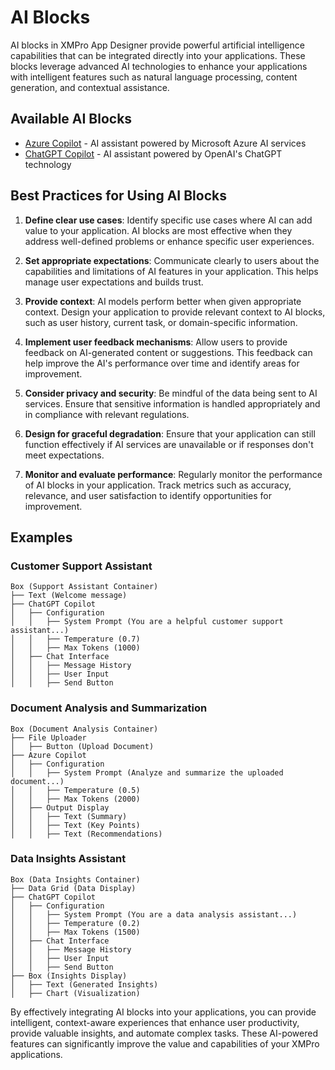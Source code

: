 # AI Blocks

AI blocks in XMPro App Designer provide powerful artificial intelligence capabilities that can be integrated directly into your applications. These blocks leverage advanced AI technologies to enhance your applications with intelligent features such as natural language processing, content generation, and contextual assistance.

## Available AI Blocks

- [Azure Copilot](azure-copilot.md) - AI assistant powered by Microsoft Azure AI services
- [ChatGPT Copilot](chatgpt-copilot.md) - AI assistant powered by OpenAI's ChatGPT technology

## Best Practices for Using AI Blocks

1. **Define clear use cases**: Identify specific use cases where AI can add value to your application. AI blocks are most effective when they address well-defined problems or enhance specific user experiences.

2. **Set appropriate expectations**: Communicate clearly to users about the capabilities and limitations of AI features in your application. This helps manage user expectations and builds trust.

3. **Provide context**: AI models perform better when given appropriate context. Design your application to provide relevant context to AI blocks, such as user history, current task, or domain-specific information.

4. **Implement user feedback mechanisms**: Allow users to provide feedback on AI-generated content or suggestions. This feedback can help improve the AI's performance over time and identify areas for improvement.

5. **Consider privacy and security**: Be mindful of the data being sent to AI services. Ensure that sensitive information is handled appropriately and in compliance with relevant regulations.

6. **Design for graceful degradation**: Ensure that your application can still function effectively if AI services are unavailable or if responses don't meet expectations.

7. **Monitor and evaluate performance**: Regularly monitor the performance of AI blocks in your application. Track metrics such as accuracy, relevance, and user satisfaction to identify opportunities for improvement.

## Examples

### Customer Support Assistant

```
Box (Support Assistant Container)
├── Text (Welcome message)
├── ChatGPT Copilot
│   ├── Configuration
│   │   ├── System Prompt (You are a helpful customer support assistant...)
│   │   ├── Temperature (0.7)
│   │   ├── Max Tokens (1000)
│   ├── Chat Interface
│   │   ├── Message History
│   │   ├── User Input
│   │   ├── Send Button
```

### Document Analysis and Summarization

```
Box (Document Analysis Container)
├── File Uploader
│   ├── Button (Upload Document)
├── Azure Copilot
│   ├── Configuration
│   │   ├── System Prompt (Analyze and summarize the uploaded document...)
│   │   ├── Temperature (0.5)
│   │   ├── Max Tokens (2000)
│   ├── Output Display
│   │   ├── Text (Summary)
│   │   ├── Text (Key Points)
│   │   ├── Text (Recommendations)
```

### Data Insights Assistant

```
Box (Data Insights Container)
├── Data Grid (Data Display)
├── ChatGPT Copilot
│   ├── Configuration
│   │   ├── System Prompt (You are a data analysis assistant...)
│   │   ├── Temperature (0.2)
│   │   ├── Max Tokens (1500)
│   ├── Chat Interface
│   │   ├── Message History
│   │   ├── User Input
│   │   ├── Send Button
├── Box (Insights Display)
│   ├── Text (Generated Insights)
│   ├── Chart (Visualization)
```

By effectively integrating AI blocks into your applications, you can provide intelligent, context-aware experiences that enhance user productivity, provide valuable insights, and automate complex tasks. These AI-powered features can significantly improve the value and capabilities of your XMPro applications.
